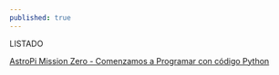 ```yaml
---
published: true
---
```

LISTADO

[AstroPi Mission Zero - Comenzamos a Programar con código Python](https://profetecno-pesula.github.io/AstroPi_Mission_Zero_-_Comenzamos_a_programar_con_cdigo_Python/index.html)
